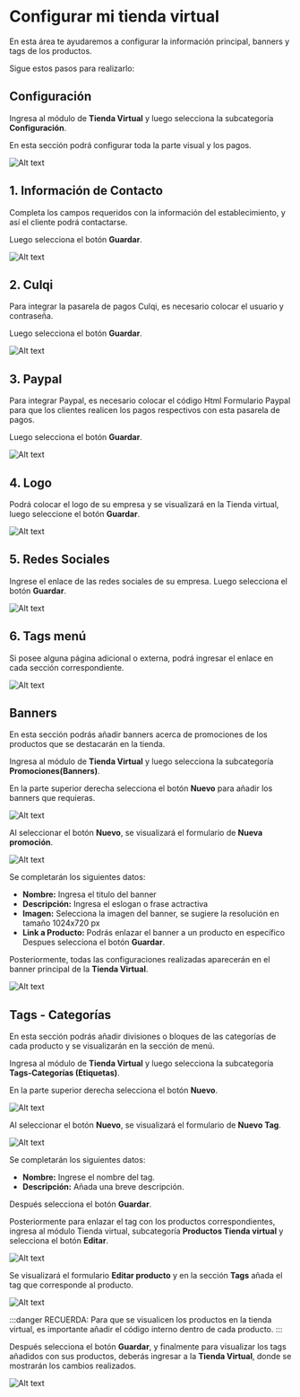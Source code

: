 # Configurar mi tienda virtual

En esta área te ayudaremos a configurar la información principal, banners y tags de los productos.

Sigue estos pasos para realizarlo:

## Configuración

Ingresa al módulo de **Tienda Virtual** y luego selecciona la subcategoría **Configuración**.

En esta sección podrá configurar toda la parte visual y los pagos.

![Alt text](img/conf21.jpg)

## 1. Información de Contacto

Completa los campos requeridos con la información del establecimiento, y así el cliente podrá contactarse.

Luego selecciona el botón **Guardar**.

![Alt text](img/config.jpg)

## 2. Culqi

Para integrar la pasarela de pagos Culqi, es necesario colocar el usuario y contraseña.

Luego selecciona el botón **Guardar**.

![Alt text](img/config2.jpg)

## 3. Paypal

Para integrar Paypal, es necesario colocar el código Html Formulario Paypal para que los clientes realicen los pagos respectivos con esta pasarela de pagos.

Luego selecciona el botón **Guardar**.

![Alt text](img/config3.jpg)

## 4. Logo

Podrá colocar el logo de su empresa y se visualizará en la Tienda virtual, luego seleccione el botón **Guardar**.

![Alt text](img/config4.jpg)

## 5. Redes Sociales

Ingrese el enlace de las redes sociales de su empresa. Luego selecciona el botón **Guardar**.

![Alt text](img/config5.jpg)

## 6. Tags menú

Si posee alguna página adicional o externa, podrá ingresar el enlace en cada sección correspondiente.

![Alt text](img/config6.jpg)

## Banners

En esta sección podrás añadir banners acerca de promociones de los productos que se destacarán en la tienda.

Ingresa al módulo de **Tienda Virtual** y luego selecciona la subcategoría **Promociones(Banners)**.

En la parte superior derecha selecciona el botón **Nuevo** para añadir los banners que requieras.

![Alt text](img/conf1.jpg)

Al seleccionar el botón **Nuevo**, se visualizará el formulario de **Nueva promoción**.

![Alt text](img/2_configurar_tienda.jpg)

Se completarán los siguientes datos:

- **Nombre:** Ingresa el titulo del banner
- **Descripción:** Ingresa el eslogan o frase actractiva
- **Imagen:** Selecciona la imagen del banner, se sugiere la resolución en tamaño 1024x720 px
- **Link a Producto:** Podrás enlazar el banner a un producto en específico
Despues selecciona el botón **Guardar**.

Posteriormente, todas las configuraciones realizadas aparecerán en el banner principal de la **Tienda Virtual**.

![Alt text](img/3_configurar_tienda.jpg)

## Tags - Categorías

En esta sección podrás añadir divisiones o bloques de las categorías de cada producto y se visualizarán en la sección de menú.

Ingresa al módulo de **Tienda Virtual** y luego selecciona la subcategoría **Tags-Categorías (Etiquetas)**.

En la parte superior derecha selecciona el botón **Nuevo**.

![Alt text](img/confi3.jpg)

Al seleccionar el botón **Nuevo**, se visualizará el formulario de **Nuevo Tag**.

![Alt text](img/4_configurar_tienda.jpg)

Se completarán los siguientes datos:

- **Nombre:** Ingrese el nombre del tag.
- **Descripción:** Añada una breve descripción.

Después selecciona el botón **Guardar**.

Posteriormente para enlazar el tag con los productos correspondientes, ingresa al módulo Tienda virtual, subcategoría **Productos Tienda virtual** y selecciona el botón **Editar**.

![Alt text](img/6_configurar_tienda.jpg)

Se visualizará el formulario **Editar producto** y en la sección **Tags** añada el tag que corresponde al producto.

![Alt text](img/6_configurar_tienda.jpg)

:::danger RECUERDA:
Para que se visualicen los productos en la tienda virtual, es importante añadir el código interno dentro de cada producto.
:::

Después selecciona el botón **Guardar**, y finalmente para visualizar los tags añadidos con sus productos, deberás ingresar a la **Tienda Virtual**, donde se mostrarán los cambios realizados.

![Alt text](img/9_configurar_tienda.jpg)
